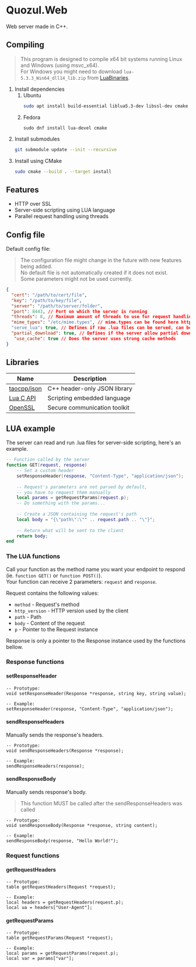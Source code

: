# Quozul.Web

Web server made in C++.

## Compiling

> This program is designed to compile x64 bit systems running Linux and Windows (using msvc_x64).  
> For Windows you might need to download `lua-5.3.3_Win64_dll14_lib.zip` from [LuaBinaries](https://sourceforge.net/projects/luabinaries).

1. Install dependencies
   1. Ubuntu
      ```sh
      sudo apt install build-essential liblua5.3-dev libssl-dev cmake
      ```
   2. Fedora
      ```shell
      sudo dnf install lua-devel cmake
      ```
2. Install submodules
   ```sh
   git submodule update --init --recursive
   ```
3. Install using CMake
   ```sh
   sudo cmake --build . --target install
   ```

## Features
- HTTP over SSL
- Server-side scripting using LUA language
- Parallel request handling using threads

## Config file

Default config file:
> The configuration file might change in the future with new features being added.  
> No default file is not automatically created if it does not exist.  
> Some parameters might not be used currently.

```json
{
  "cert": "/path/to/cert/file",
  "key": "/path/to/key/file",
  "server": "/path/to/server/folder",
  "port": 8443, // Port on which the server is running
  "threads": 8, // Maximum amount of threads to use for request handling
  "mime_types": "/etc/mime.types", // mime.types can be found here https://raw.githubusercontent.com/apache/httpd/trunk/docs/conf/mime.types
  "serve_lua": true, // Defines if raw .lua files can be served, can be a security issue
  "partial_download": true, // Defines if the server allow partial downloads by default
   "use_cache": true // Does the server uses strong cache methods
}
```

## Libraries
| Name                                          | Description                  |
|-----------------------------------------------|------------------------------|
| [taocpp/json](https://github.com/taocpp/json) | C++ header-only JSON library |
| [Lua C API](https://www.lua.org/pil/24.html)  | Scripting embedded language  |
| [OpenSSL](https://www.openssl.org/)           | Secure communication toolkit |

## LUA example

The server can read and run .lua files for server-side scripting, here's an example.

```lua
-- Function called by the server
function GET(request, response)
    -- Set a custom header
    setResponseHeader(response, "Content-Type", "application/json");
    
    -- Request's parameters are not parsed by default,
    -- you have to request them manually
    local params = getRequestParams(request.p);
    -- Do something with the params...
    
    -- Create a JSON containing the request's path
    local body = "{\"path\":\"" .. request.path .. "\"}";
    
    -- Return what will be sent to the client
    return body;
end
```

### The LUA functions

Call your function as the method name you want your endpoint to respond (ie. `function GET()` or `function POST()`).  
Your function can receive 2 parameters: `request` and `response`.

Request contains the following values:
- `method` - Request's method
- `http_version` - HTTP version used by the client
- `path` - Path
- `body` - Content of the request
- `p` - Pointer to the Request instance

Response is only a pointer to the Response instance used by the functions bellow.

### Response functions

#### setResponseHeader
```
-- Prototype:
void setResponseHeader(Response *response, string key, string value);

-- Example:
setResponseHeader(response, "Content-Type", "application/json");
```

#### sendResponseHeaders
Manually sends the response's headers.
```
-- Prototype:
void sendResponseHeaders(Response *response);

-- Example:
sendResponseHeaders(response);
```

#### sendResponseBody
Manually sends response's body.
> This function MUST be called after the sendResponseHeaders was called
```
-- Prototype:
void sendResponseBody(Response *response, string content);

-- Example:
sendResponseBody(response, "Hello World!");
```

### Request functions

#### getRequestHeaders
```
-- Prototype:
table getRequestHeaders(Request *request);

-- Example:
local headers = getRequestHeaders(request.p);
local ua = headers["User-Agent"];
```

#### getRequestParams
```
-- Prototype:
table getRequestParams(Request *request);

-- Example:
local params = getRequestParams(request.p);
local var = params["var"];
```
